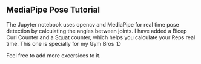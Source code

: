 ## MediaPipe Pose Tutorial

The Jupyter notebook uses opencv and MediaPipe for real time pose detection by calculating the angles between joints.
I have added a Bicep Curl Counter and a Squat counter, which helps you calculate your Reps real time.
This one is specially for my Gym Bros :D

Feel free to add more excersices to it.
